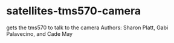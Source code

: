 # satellites-tms570-camera
gets the tms570 to talk to the camera
Authors: Sharon Platt, Gabi Palavecino, and Cade May
